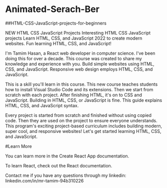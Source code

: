 # Animated-Serach-Ber
##HTML-CSS-JavaScript-projects-for-beginners

NEW HTML CSS JavaScript Projects Interesting HTML CSS JavaScript projects Learn HTML, CSS, and JavaScript 2022 to create modern websites. Fun learning HTML, CSS, and JavaScript!

I'm Tamim Hasan, a React web developer in computer science. I've been doing this for over a decade. This course was created to share my knowledge and experience with you. Build simple websites using HTML, CSS, and JavaScript. Responsive web design employs HTML, CSS, and JavaScript. 

This is a skill you'll learn in this course. This new course teaches students how to install Visual Studio Code and its extensions. Then we start from scratch with each project. After finishing HTML, it's on to CSS and JavaScript. Building in HTML, CSS, or JavaScript is fine. This guide explains HTML, CSS, and JavaScript syntax.

Every project is started from scratch and finished without using copied code. Then they are used on the project to ensure everyone understands. This program's exciting project-based curriculum includes building modern, super cool, and responsive websites! Let's get started learning HTML, CSS, and JavaScript.



#Learn More

You can learn more in the Create React App documentation.

To learn React, check out the React documentation.

Contact me if you have any questions through my linkedin: linkedin.com/in/mr-tamim-94b310226

